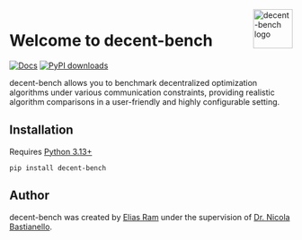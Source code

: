 <img src="https://raw.githubusercontent.com/team-decent/decent-bench/refs/heads/main/docs/source/_static/logo.png" alt="decent-bench logo" align="right" width="70" />

# Welcome to decent-bench
[![Docs](https://img.shields.io/readthedocs/decent-bench)](
https://decent-bench.readthedocs.io/)
[![PyPI downloads](https://img.shields.io/pypi/dm/decent-bench?label=PyPI%20downloads)](
https://pypi.org/project/decent-bench/)

decent-bench allows you to benchmark decentralized optimization algorithms under various communication constraints,
providing realistic algorithm comparisons in a user-friendly and highly configurable setting.


## Installation
Requires [Python 3.13+](https://www.python.org/downloads/)
```
pip install decent-bench
```


## Author
decent-bench was created by [Elias Ram](https://github.com/elramen/) under the supervision of 
[Dr. Nicola Bastianello](https://bastianello.me/).

